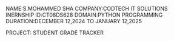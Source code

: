 NAME:S.MOHAMMED SHA
COMPANY:CODTECH IT SOLUTIONS
INERNSHIP ID:CT08DS628
DOMAIN:PYTHON PROGRAMMING
DURATION:DECEMBER 12,2024 TO JANUARY 12,2025


PROJECT: STUDENT GRADE TRACKER
